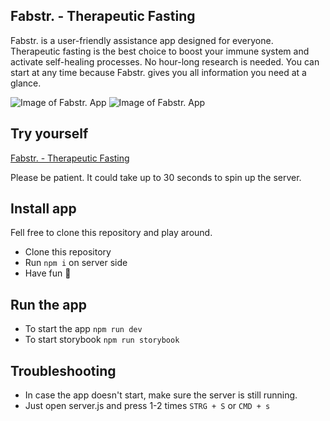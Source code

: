 ## Fabstr. - Therapeutic Fasting

Fabstr. is a user-friendly assistance app designed for everyone. Therapeutic fasting is the best choice to boost your immune system and activate self-healing processes. No hour-long research is needed. You can start at any time because Fabstr. gives you all information you need at a glance.

![Image of Fabstr. App](client/src/assets/gif/ReneSchmitz.Fabstr.gif)
![Image of Fabstr. App](ReneSchmitz.Fabstr.gif)

## Try yourself

[Fabstr. - Therapeutic Fasting](https://blue-collar-rocket.herokuapp.com/)

Please be patient. It could take up to 30 seconds to spin up the server.

## Install app

Fell free to clone this repository and play around.

- Clone this repository
- Run `npm i` on server side
- Have fun 🚀

## Run the app

- To start the app `npm run dev`
- To start storybook `npm run storybook`

## Troubleshooting

- In case the app doesn't start, make sure the server is still running.
- Just open server.js and press 1-2 times `STRG + S` or `CMD + s`
